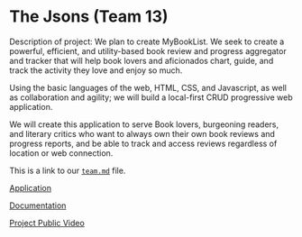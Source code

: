 # The Jsons (Team 13)

Description of project: We plan to create MyBookList.
We seek to create a powerful, efficient, and utility-based book review and progress aggregator and tracker that will help book lovers and aficionados chart, guide, and track the activity they love and enjoy so much.     

Using the basic languages of the web, HTML, CSS, and Javascript, as well as collaboration and agility; we will build a local-first CRUD progressive web application.    

We will create this application to serve Book lovers, burgeoning readers, and literary critics who want to always own their own book reviews and progress reports, and be able to track and access reviews regardless of location or web connection.

This is a link to our [`team.md`](https://cse110-fa22-group13.github.io/cse110-fa22-group13/admin/team.md) file. 


[Application](https://cse110-fa22-group13.github.io/cse110-fa22-group13/source/homepage/index.html) 

[Documentation](https://cse110-fa22-group13.github.io/cse110-fa22-group13/docs)

[Project Public Video](https://www.youtube.com/watch?v=ZNDj5pFZe2A&ab_channel=DouKwark)
